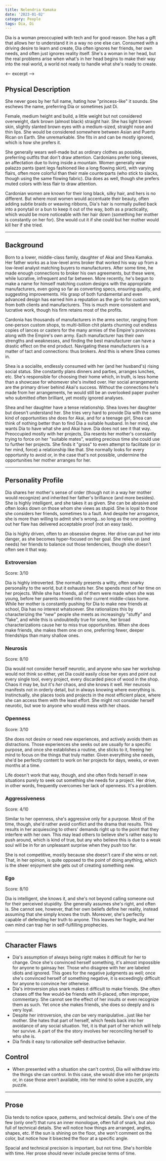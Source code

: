 ```yaml
---
title: Nelendria Kamaka
date: '2023-01-02'
category: People
tags: Dia, Di
---
```


Dia is a woman preoccupied with tech and for good reason. She has a gift that allows her to understand it in a way no one else can. Consumed with a driving desire to learn and create, Dia often ignores her friends, her own needs, and often just ignores reality itself. She's a woman in her head, but the real problems arise when what's in her head begins to make their way into the real world, a world not ready to handle what she's ready to create.

<-- excerpt -->

## Physical Description

She never goes by her full name, hating how "princess-like" it sounds. She eschews the name, preferring Dia or sometimes just Di.

Female, medium height and build, a little weight but not considered overweight, dark brown (almost black) straight hair. She has light brown skin, slightly slanted brown eyes with a medium-sized, straight nose and thin lips. She would be considered somewhere between Asian and Puerto Rican on Earth. She unremarkable. She fits in and can be mostly ignored, which is how she prefers it.

She generally wears well-made but as ordinary clothes as possible, preferring outfits that don't draw attention. Cardonians prefer long sleeves, an affectation due to living inside a mountain. Women generally wear palazzo pants (pant legs fashioned like a long flowing skirt), with varying flairs, often more colorful than their male counterparts (who stick to slacks, though using the same flowing fabric). Dia does as well, though she prefers muted colors with less flair to draw attention.

Cardonian women are known for their long black, silky hair, and hers is no different. But where most women would accentuate their beauty, often adding subtle braids or weaving ribbons, Dia's hair is normally pulled back into a ponytail or a bun to keep it out of the way, both as a practicality, which would be more noticeable with her hair down (something her mother is constantly on her for). She would cut it if she could but her mother would kill her if she tried.

---

## Background

Born to a lower, middle-class family, daughter of Akai and Shea Kamaka. Her father works as a low-level arms broker that worked his way up from a low-level analyst matching buyers to manufacturers. After some time, he made enough connections to broker his own agreements, but these were, while lucrative, infrequent and far between. More recently, he's begun to make a name for himself matching custom designs with the appropriate manufacturers, even going so far as converting specs, ensuring quality, and suggesting improvements. His grasp of both fundamental and even advanced design has earned him a reputation as the go-to for custom work, from both clients and manufacturers. This is much more consistent and lucrative work, though his firm retains most of the profits.

Cardonia has thousands of manufacturers in the arms sector, ranging from one-person custom shops, to multi-billion chit plants churning out endless copies of lances or casters for the many armies of the Empire's provinces along with the Empire's own army. Each manufacturer has their own strengths and weaknesses, and finding the best manufacturer can have a drastic effect on the end product. Navigating these manufacturers is a matter of tact and connections: thus brokers. And this is where Shea comes in.

Shea is a socialite, endlessly consumed with her (and her husband's) rising social status. She constantly plans dinners and parties, arranges lunches, etc. She's responsible for choosing their home which, in truth, is less home than a showcase for whomever she's invited over. Her social arrangements are the primary driver behind Akai's success. Without the connections he's made from her arrangements, he would still be an overlooked paper pusher who submitted often brilliant, yet mostly ignored analyses.

Shea and her daughter have a tense relationship. Shea loves her daughter but doesn't understand her. She tries very hard to provide Dia with the same kind of opportunities she does for Akai, and for a teenage girl, Shea can think of nothing better than to find Dia a suitable husband. In her mind, she wants Dia to have what she and Akai have. Dia does not see it that way. Preoccupied mostly with her projects, Dia resents her mother's constantly trying to force on her "suitable mates", wasting precious time she could use to further her projects. She finds it "gross" to even attempt to facilitate (or in her mind, force) a relationship like that. She normally looks for every opportunity to avoid or, in the case that's not possible, undermine the opportunities her mother arranges for her.

---

## Personality Profile

Dia shares her mother's sense of order (though not in a way her mother would recognize) and inherited her father's brilliance (and more besides). She is highly intelligent, and she takes it as given. She can be abrasive and often looks down on those whom she views as stupid. She is loyal to those she considers her friends, sometimes to a fault. And despite her arrogance, she is more than willing to admit she's wrong...so long as the one pointing out her flaw has delivered acceptable proof (not an easy task).

Dia is highly driven, often to an obsessive degree. Her drive can put her into danger, as she becomes hyper-focused on her goal. She relies on (and needs) her friends to balance out those tendencies, though she doesn't often see it that way.

### Extroversion

Score: 3/10

Dia is highly introverted. She normally presents a witty, often snarky personality to the world, but it exhausts her. She spends most of her time on her projects. While she has friends, all of them were made when she was young, before her parents moved into their current middle-class home. While her mother is constantly pushing for Dia to make new friends at school, Dia has no interest whatsoever. She rationalizes this by characterizing the "new" people she meets as increasingly "stuffy" and "fake", and while this is undoubtedly true for some, her broad characterizations cause her to miss true opportunities. When she does make friends, she makes them one on one, preferring fewer, deeper friendships than many shallow ones.

### Neurosis

Score: 8/10

Dia would not consider herself neurotic, and anyone who saw her workshop would not think so either, yet Dia could easily close her eyes and point out every single tool, every project, every discarded piece of wood in the shop. Chaos it may be, but it's _her_ chaos, and she knows it well. Her neurosis manifests not in orderly detail, but in always knowing where everything is. Instinctually, she places tools and projects in the most efficient place, where she can access them with the least effort. She might not consider herself neurotic, but woe to anyone who would mess with her chaos.

### Openness

Score: 3/10

She does not desire or need new experiences, and actively avoids them as distractions. Those experiences she seeks out are usually for a specific purpose, and once she establishes a routine, she sticks to it, freeing her mind to focus on the things that truly matter. Given everything she needs, she'd be perfectly content to work on her projects for days, weeks, or even months at a time.

Life doesn't work that way, though, and she often finds herself in new situations purely to seek out something she needs for a project. Her drive, in other words, frequently overcomes her lack of openness. It's a problem.

### Aggressiveness

Score: 4/10

Similar to her openness, she's aggressive only for a purpose. Most of the time, though, she'd rather avoid conflict and the drama that results. This results in her acquiescing to others' demands right up to the point that they interfere with her own. This may lead others to believe she's rather easy to push around, which is kind of true, but any who believe this is due to a weak soul will be in for an unpleasant surprise when they push too far.

She is not competitive, mostly because she doesn't care if she wins or not. That, in her opinion, is quite opposed to the point of doing anything, which is the sheer enjoyment she gets out of creating something new.

### Ego

Score: 8/10

Dia is intelligent, she knows it, and she's not beyond calling someone out for their perceived stupidity. She generally assumes she's right, and often is. She cannot see, however, that her own beliefs define her reality, instead assuming that she simply knows the truth. Moreover, she's perfectly capable of defending her truth to anyone. This leaves her fragile, and her own mind can trap her in self-fulfilling prophecies.

---

## Character Flaws

- Dia's assumption of always being right makes it difficult for her to change. Once she's convinced herself something, it's almost impossible for anyone to gainsay her. Those who disagree with her are labeled idiots and ignored. This goes for the negative judgments as well; once she's convinced herself of something negative, it is exceedingly difficult for anyone to convince her otherwise.
- Dia's introversion plus snark makes it difficult to make friends. She often chases off the few would-be friends with ill-placed, often improper, commentary. She cannot see the effect of her insults or even recognize them as such. Yet once she makes friends, she does so deeply and is very loyal.
- Despite her introversion, she _can_ be very manipulative...just like her mother. She hates that part of herself, which feeds back into her avoidance of any social situation. Yet, it is that part of her which will help her survive. A part of the the story involves her reconciling herself to who she is.
- Dia finds it easy to rationalize self-destructive behavior.

## Control

- When presented with a situation she can't control, Dia will withdraw into the things she can control. In this case, she would dive into her projects or, in case those aren't available, into her mind to solve a puzzle, any puzzle.

---

## Prose

Dia tends to notice space, patterns, and technical details. She's one of the few (only one?) that runs an inner monologue, often full of snark, but also full of technical details. She will notice how things are arranged, angles, shapes, etc. If the sun is shining on the floor, she won't comment on the color, but notice how it bisected the floor at a specific angle.

Spacial and technical precision is important, but not time. She's horrible with time. Her prose should never include precise terms of time.
